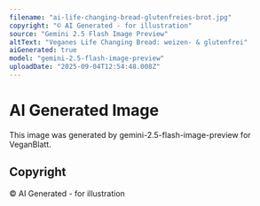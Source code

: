 ```yaml
---
filename: "ai-life-changing-bread-glutenfreies-brot.jpg"
copyright: "© AI Generated - for illustration"
source: "Gemini 2.5 Flash Image Preview"
altText: "Veganes Life Changing Bread: weizen- & glutenfrei"
aiGenerated: true
model: "gemini-2.5-flash-image-preview"
uploadDate: "2025-09-04T12:54:48.008Z"
---
```


# AI Generated Image

This image was generated by gemini-2.5-flash-image-preview for VeganBlatt.

## Copyright
© AI Generated - for illustration
